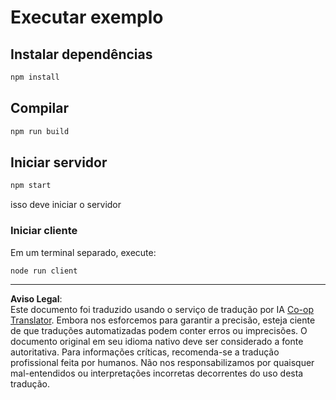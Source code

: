 <!--
CO_OP_TRANSLATOR_METADATA:
{
  "original_hash": "67cc24a3a2d1cdd7d395ed5e67be8557",
  "translation_date": "2025-10-07T01:34:43+00:00",
  "source_file": "03-GettingStarted/11-simple-auth/code/basic/typescript/README.md",
  "language_code": "br"
}
-->
# Executar exemplo

## Instalar dependências

```bash
npm install
```

## Compilar

```bash
npm run build
```

## Iniciar servidor

```bash
npm start
```

isso deve iniciar o servidor

### Iniciar cliente

Em um terminal separado, execute:

```bash
node run client
```

---

**Aviso Legal**:  
Este documento foi traduzido usando o serviço de tradução por IA [Co-op Translator](https://github.com/Azure/co-op-translator). Embora nos esforcemos para garantir a precisão, esteja ciente de que traduções automatizadas podem conter erros ou imprecisões. O documento original em seu idioma nativo deve ser considerado a fonte autoritativa. Para informações críticas, recomenda-se a tradução profissional feita por humanos. Não nos responsabilizamos por quaisquer mal-entendidos ou interpretações incorretas decorrentes do uso desta tradução.